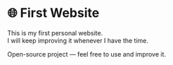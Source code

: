 # 🌐 First Website

This is my first personal website.  
I will keep improving it whenever I have the time.

Open-source project — feel free to use and improve it.
